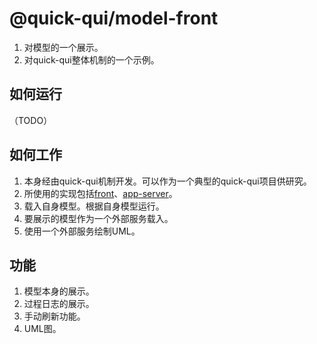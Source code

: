 # @quick-qui/model-front

1. 对模型的一个展示。
1. 对quick-qui整体机制的一个示例。

## 如何运行

（TODO）

## 如何工作
1. 本身经由quick-qui机制开发。可以作为一个典型的quick-qui项目供研究。
1. 所使用的实现包括[front](http://github.com/quickqui/front)、[app-server](http://githu.com/quickqui/app-server)。
1. 载入自身模型。根据自身模型运行。
1. 要展示的模型作为一个外部服务载入。
1. 使用一个外部服务绘制UML。

## 功能

1. 模型本身的展示。
1. 过程日志的展示。
1. 手动刷新功能。
1. UML图。
